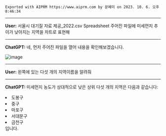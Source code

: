 
```
Exported with AIPRM https://www.aiprm.com by 문혜미 on 2023. 10. 6. 오후 8:46:34
```

---


**User:**
서울시 대기질 자료 제공_2022.csv
Spreadsheet
주어진 파일에 미세먼지 추이가 낮아지는 지역을 차트로 표현해

---

**ChatGPT:**
네, 먼저 주어진 파일을 열어 내용을 확인해보겠습니다.

![image](https://github.com/hyemiMoon/ahnlabsem17-chatGPT/assets/54827907/29bef455-fda2-4e85-bd2a-c20823d9e4f6)

---

**User:**
왼쪽에 있는 다섯 개의 지역이름을 알려줘

---

**ChatGPT:**
미세먼지 농도가 상대적으로 낮은 상위 다섯 개의 지역은 다음과 같습니다:
<li>도봉구</li><li>중구</li><li>마포구</li><li>서대문구</li><li>금천구</li>
입니다.
